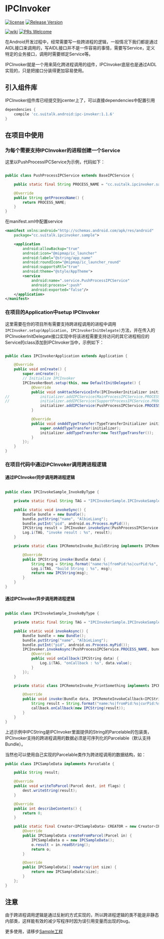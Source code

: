 # IPCInvoker

[![license](http://img.shields.io/badge/license-Apache2.0-brightgreen.svg?style=flat)](https://github.com/AlbieLiang/IPCInvoker/blob/master/LICENSE)
[![Release Version](https://img.shields.io/badge/release-1.1.7-red.svg)](https://github.com/AlbieLiang/IPCInvoker/releases)

[![wiki](https://img.shields.io/badge/wiki-1.1.7-red.svg)](https://github.com/AlbieLiang/IPCInvoker/wiki) 
[![PRs Welcome](https://img.shields.io/badge/PRs-welcome-brightgreen.svg)](https://github.com/AlbieLiang/IPCInvoker/pulls)



在Android开发过程中，经常需要写一些跨进程的逻辑，一般情况下我们都是通过AIDL接口来调用的，写AIDL接口并不是一件容易的事情，需要写Service，定义特定的业务接口，调用时需要绑定Service等。

IPCInvoker就是一个用来简化跨进程调用的组件，IPCInvoker底层也是通过AIDL实现的，只是把接口分装得更加容易使用。


## 引入组件库

IPCInvoker组件库已经提交到jcenter上了，可以直接dependencies中配置引用

```gradle
dependencies {
    compile 'cc.suitalk.android:ipc-invoker:1.1.6'
}
```


## 在项目中使用

### 为每个需要支持IPCInvoker的进程创建一个Service


这里以PushProcessIPCService为示例，代码如下：


```java

public class PushProcessIPCService extends BaseIPCService {

    public static final String PROCESS_NAME = "cc.suitalk.ipcinvoker.sample:push";

    @Override
    public String getProcessName() {
        return PROCESS_NAME;
    }
}

```
在manifest.xml中配置service

```xml
<manifest xmlns:android="http://schemas.android.com/apk/res/android"
    package="cc.suitalk.ipcinvoker.sample">

    <application
        android:allowBackup="true"
        android:icon="@mipmap/ic_launcher"
        android:label="@string/app_name"
        android:roundIcon="@mipmap/ic_launcher_round"
        android:supportsRtl="true"
        android:theme="@style/AppTheme">
        <service
            android:name=".service.PushProcessIPCService"
            android:process=":push"
            android:exported="false"/>
    </application>
</manifest>

```

### 在项目的Application中setup IPCInvoker

这里需要在你的项目所有需要支持跨进程调用的进程中调用`IPCInvoker.setup(Application, IPCInvokerInitDelegate)`方法，并在传入的IPCInvokerInitDelegate接口实现中将该进程需要支持访问的其它进程相应的Service的class添加到IPCInvoker当中，示例如下：

```java

public class IPCInvokerApplication extends Application {

    @Override
    public void onCreate() {
        super.onCreate();
        // Initialize IPCInvoker
        IPCInvokerBoot.setup(this, new DefaultInitDelegate() {
            @Override
            public void onAttachServiceInfo(IPCInvokerInitializer initializer) {
//              initializer.addIPCService(MainProcessIPCService.PROCESS_NAME, MainProcessIPCService.class);
//              initializer.addIPCService(SupportProcessIPCService.PROCESS_NAME, SupportProcessIPCService.class);
                initializer.addIPCService(PushProcessIPCService.PROCESS_NAME, PushProcessIPCService.class);
            }

            @Override
            public void onAddTypeTransfer(TypeTransferInitializer initializer) {
                super.onAddTypeTransfer(initializer);
                initializer.addTypeTransfer(new TestTypeTransfer());
            }
        });
    }
}
```
### 在项目代码中通过IPCInvoker调用跨进程逻辑

#### 通过IPCInvoker同步调用跨进程逻辑

```java

public class IPCInvokeSample_InvokeByType {

    private static final String TAG = "IPCInvokerSample.IPCInvokeSample_InvokeByType";

    public static void invokeSync() {
        Bundle bundle = new Bundle();
        bundle.putString("name", "AlbieLiang");
        bundle.putInt("pid", android.os.Process.myPid());
        IPCString result = IPCInvoker.invokeSync(PushProcessIPCService.PROCESS_NAME, bundle, IPCRemoteInvoke_BuildString.class);
        Log.i(TAG, "invoke result : %s", result);
    }

    private static class IPCRemoteInvoke_BuildString implements IPCRemoteSyncInvoke<Bundle, IPCString> {

        @Override
        public IPCString invoke(Bundle data) {
            String msg = String.format("name:%s|fromPid:%s|curPid:%s", data.getString("name"), data.getInt("pid"), android.os.Process.myPid());
            Log.i(TAG, "build String : %s", msg);
            return new IPCString(msg);
        }
    }
}

```


#### 通过IPCInvoker异步调用跨进程逻辑

```java

public class IPCInvokeSample_InvokeByType {

    private static final String TAG = "IPCInvokerSample.IPCInvokeSample_InvokeByType";

    public static void invokeAsync() {
        Bundle bundle = new Bundle();
        bundle.putString("name", "AlbieLiang");
        bundle.putInt("pid", android.os.Process.myPid());
        IPCInvoker.invokeAsync(PushProcessIPCService.PROCESS_NAME, bundle, IPCRemoteInvoke_PrintSomething.class, new IPCRemoteInvokeCallback<IPCString>() {
            @Override
            public void onCallback(IPCString data) {
                Log.i(TAG, "onCallback : %s", data.value);
            }
        });
    }

    private static class IPCRemoteInvoke_PrintSomething implements IPCRemoteAsyncInvoke<Bundle, IPCString> {

        @Override
        public void invoke(Bundle data, IPCRemoteInvokeCallback<IPCString> callback) {
            String result = String.format("name:%s|fromPid:%s|curPid:%s", data.getString("name"), data.getInt("pid"), android.os.Process.myPid());
            callback.onCallback(new IPCString(result));
        }
    }
}
```

上述示例中IPCString是IPCInvoker里面提供的String的Parcelable的包装类，IPCInvoker支持的跨进程调用的数据必须是可序列化的Parcelable（默认支持Bundle）。

当然也可以使用自己实现的Parcelable类作为跨进程调用的数据结构，如：

```java
public class IPCSampleData implements Parcelable {

    public String result;

    @Override
    public void writeToParcel(Parcel dest, int flags) {
        dest.writeString(result);
    }

    @Override
    public int describeContents() {
        return 0;
    }

    public static final Creator<IPCSampleData> CREATOR = new Creator<IPCSampleData>() {
        @Override
        public IPCSampleData createFromParcel(Parcel in) {
            IPCSampleData o = new IPCSampleData();
            o.result = in.readString();
            return o;
        }

        @Override
        public IPCSampleData[] newArray(int size) {
            return new IPCSampleData[size];
        }
    };
}
```

## 注意

由于跨进程调用逻辑是通过反射的方式实现的，所以跨进程逻辑的类不能是非静态内部类，这样能有效的减少写程序时因为误引用变量而出现的bug。

更多使用，请移步[Sample工程](https://github.com/AlbieLiang/IPCInvoker/tree/master/ipc-invoker-sample)
